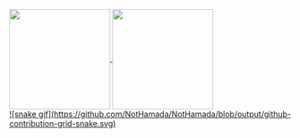 <div>
  <a href="https://github.com/NotHamada">
  <img height="180em"  align="center" src="https://github-readme-stats.vercel.app/api?username=NotHamada&show_icons=true&theme=react&include_all_commits=true&count_private=true"/>
  <img height="180em"  align="center" src="https://github-readme-stats.vercel.app/api/top-langs/?username=NotHamada&layout=compact&langs_count=7&theme=react" />
</div>
![snake gif](https://github.com/NotHamada/NotHamada/blob/output/github-contribution-grid-snake.svg)  
